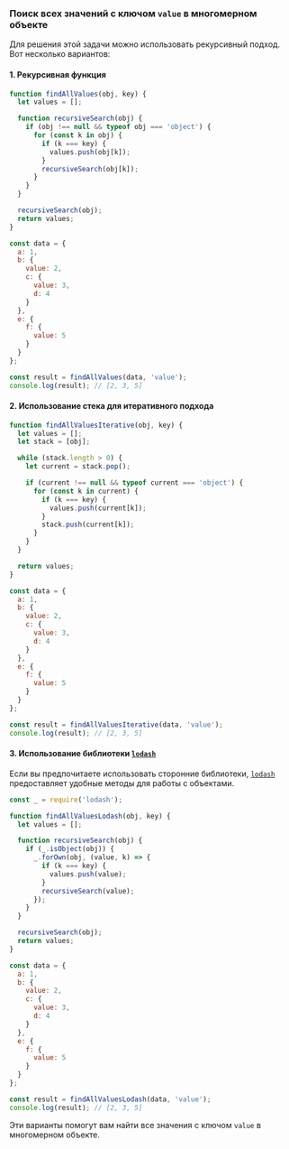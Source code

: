 ### Поиск всех значений с ключом `value` в многомерном объекте

Для решения этой задачи можно использовать рекурсивный подход. Вот несколько вариантов:

#### 1. Рекурсивная функция

```javascript
function findAllValues(obj, key) {
  let values = [];

  function recursiveSearch(obj) {
    if (obj !== null && typeof obj === 'object') {
      for (const k in obj) {
        if (k === key) {
          values.push(obj[k]);
        }
        recursiveSearch(obj[k]);
      }
    }
  }

  recursiveSearch(obj);
  return values;
}

const data = {
  a: 1,
  b: {
    value: 2,
    c: {
      value: 3,
      d: 4
    }
  },
  e: {
    f: {
      value: 5
    }
  }
};

const result = findAllValues(data, 'value');
console.log(result); // [2, 3, 5]
```

#### 2. Использование стека для итеративного подхода

```javascript
function findAllValuesIterative(obj, key) {
  let values = [];
  let stack = [obj];

  while (stack.length > 0) {
    let current = stack.pop();

    if (current !== null && typeof current === 'object') {
      for (const k in current) {
        if (k === key) {
          values.push(current[k]);
        }
        stack.push(current[k]);
      }
    }
  }

  return values;
}

const data = {
  a: 1,
  b: {
    value: 2,
    c: {
      value: 3,
      d: 4
    }
  },
  e: {
    f: {
      value: 5
    }
  }
};

const result = findAllValuesIterative(data, 'value');
console.log(result); // [2, 3, 5]
```

#### 3. Использование библиотеки [`lodash`](command:_github.copilot.openSymbolFromReferences?%5B%22%22%2C%5B%7B%22uri%22%3A%7B%22scheme%22%3A%22file%22%2C%22authority%22%3A%22%22%2C%22path%22%3A%22%2FUsers%2Fpawel%2FDocuments%2Finterview%2Fobject.md%22%2C%22query%22%3A%22%22%2C%22fragment%22%3A%22%22%7D%2C%22pos%22%3A%7B%22line%22%3A232%2C%22character%22%3A19%7D%7D%5D%2C%2208a3ddb5-2998-4281-93ec-f2e272fd8dce%22%5D "Go to definition")

Если вы предпочитаете использовать сторонние библиотеки, [`lodash`](command:_github.copilot.openSymbolFromReferences?%5B%22%22%2C%5B%7B%22uri%22%3A%7B%22scheme%22%3A%22file%22%2C%22authority%22%3A%22%22%2C%22path%22%3A%22%2FUsers%2Fpawel%2FDocuments%2Finterview%2Fobject.md%22%2C%22query%22%3A%22%22%2C%22fragment%22%3A%22%22%7D%2C%22pos%22%3A%7B%22line%22%3A232%2C%22character%22%3A19%7D%7D%5D%2C%2208a3ddb5-2998-4281-93ec-f2e272fd8dce%22%5D "Go to definition") предоставляет удобные методы для работы с объектами.

```javascript
const _ = require('lodash');

function findAllValuesLodash(obj, key) {
  let values = [];

  function recursiveSearch(obj) {
    if (_.isObject(obj)) {
      _.forOwn(obj, (value, k) => {
        if (k === key) {
          values.push(value);
        }
        recursiveSearch(value);
      });
    }
  }

  recursiveSearch(obj);
  return values;
}

const data = {
  a: 1,
  b: {
    value: 2,
    c: {
      value: 3,
      d: 4
    }
  },
  e: {
    f: {
      value: 5
    }
  }
};

const result = findAllValuesLodash(data, 'value');
console.log(result); // [2, 3, 5]
```

Эти варианты помогут вам найти все значения с ключом `value` в многомерном объекте.